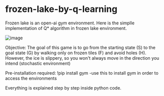 # frozen-lake-by-q-learning



Frozen lake  is an open-ai gym environment. Here is the simplle implementation of Q* algorithm in frozen lake environment.


![image](https://user-images.githubusercontent.com/90241581/167916288-3680e61d-8146-46e5-b7b9-6a42d959c793.png)

Objective:
The goal of this game is to go from the starting state (S) to the goal state (G) by walking only on frozen tiles (F) and avoid holes (H). However, the ice is slippery, so you won't always move in the direction you intend (stochastic environment)

 Pre-installation required:
 !pip install gym -use this to install gym in order to access the environments
 
Everything is explained step by step inside python code.
